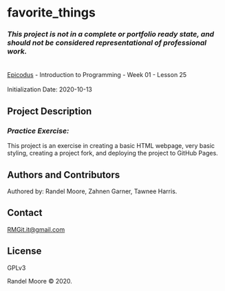 # favorite_things
### _This project is not in a complete or portfolio ready state, and should not be considered representational of professional work._<br><br>
[Epicodus](https://www.epicodus.com/) - Introduction to Programming - Week 01 - Lesson 25<br><br>
Initialization Date: 2020-10-13

## Project Description
### _Practice Exercise:_<br>
This project is an exercise in creating a basic HTML webpage, very basic styling, creating a project fork, and deploying the project to GitHub Pages.

## Authors and Contributors
Authored by: Randel Moore, Zahnen Garner, Tawnee Harris.

## Contact
RMGit.it@gmail.com

## License

GPLv3

Randel Moore © 2020.
